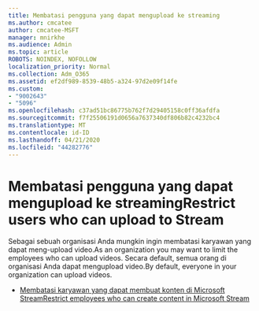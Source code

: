 ```yaml
---
title: Membatasi pengguna yang dapat mengupload ke streaming
ms.author: cmcatee
author: cmcatee-MSFT
manager: mnirkhe
ms.audience: Admin
ms.topic: article
ROBOTS: NOINDEX, NOFOLLOW
localization_priority: Normal
ms.collection: Adm_O365
ms.assetid: ef2df989-8539-48b5-a324-97d2e09f14fe
ms.custom:
- "9002643"
- "5096"
ms.openlocfilehash: c37ad51bc86775b762f7d29405158c0ff36afdfa
ms.sourcegitcommit: f7f25506191d0656a7637340df806b82c4232bc4
ms.translationtype: MT
ms.contentlocale: id-ID
ms.lasthandoff: 04/21/2020
ms.locfileid: "44282776"
---
```

# <a name="restrict-users-who-can-upload-to-stream"></a><span data-ttu-id="839a5-102">Membatasi pengguna yang dapat mengupload ke streaming</span><span class="sxs-lookup"><span data-stu-id="839a5-102">Restrict users who can upload to Stream</span></span>

<span data-ttu-id="839a5-103">Sebagai sebuah organisasi Anda mungkin ingin membatasi karyawan yang dapat meng-upload video.</span><span class="sxs-lookup"><span data-stu-id="839a5-103">As an organization you may want to limit the employees who can upload videos.</span></span> <span data-ttu-id="839a5-104">Secara default, semua orang di organisasi Anda dapat mengupload video.</span><span class="sxs-lookup"><span data-stu-id="839a5-104">By default, everyone in your organization can upload videos.</span></span>

- [<span data-ttu-id="839a5-105">Membatasi karyawan yang dapat membuat konten di Microsoft Stream</span><span class="sxs-lookup"><span data-stu-id="839a5-105">Restrict employees who can create content in Microsoft Stream</span></span>](https://docs.microsoft.com/stream/restrict-uploaders)
